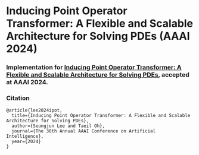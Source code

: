 # Inducing Point Operator Transformer: A Flexible and Scalable Architecture for Solving PDEs (AAAI 2024)

### Implementation for [Inducing Point Operator Transformer: A Flexible and Scalable Architecture for Solving PDEs](https://), accepted at AAAI 2024. 

### Citation
```
@article{lee2024ipot,
  title={Inducing Point Operator Transformer: A Flexible and Scalable Architecture for Solving PDEs},
  author={Seungjun Lee and Taeil Oh},
  journal={The 38th Annual AAAI Conference on Artificial Intelligence},
  year={2024}
}
```
